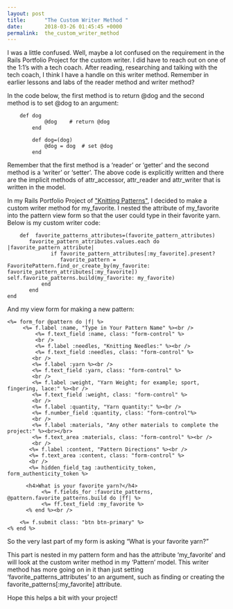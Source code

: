 ```yaml
---
layout: post
title:      "The Custom Writer Method "
date:       2018-03-26 01:45:45 +0000
permalink:  the_custom_writer_method
---
```



I was a little confused. Well, maybe a lot confused on the requirement in the Rails Portfolio Project for the custom writer. I did have to reach out on one of the 1:1’s with a tech coach. After reading, researching and talking with the tech coach, I think I have a handle on this writer method. Remember in earlier lessons and labs of the reader method and writer method? 

In the code below, the first method is to return @dog and the second method is to set @dog to an argument:

```
	def dog 
		    @dog  	# return @dog
		end 

		def dog=(dog)
		    @dog = dog 	# set @dog
		end

```

Remember that the first method is a ‘reader’ or ‘getter’ and the second method is a ‘writer’ or ‘setter’.  The above code is explicitly written and there are the implicit methods of attr_accessor, attr_reader and attr_writer that is written in the model. 

In my Rails Portfolio Project of ["Knitting Patterns"](https://github.com/Christy743/knitting_patterns_rails),  I decided to make a custom writer method for my_favorite.  I nested the attribute of my_favorite into the pattern view form so that the user could type in their favorite yarn.  Below is my custom writer code:

```
	def  favorite_patterns_attributes=(favorite_pattern_attributes)
       favorite_pattern_attributes.values.each do |favorite_pattern_attribute|
     	      if favorite_pattern_attributes[:my_favorite].present?
                 favorite_pattern = FavoritePattern.find_or_create_by(my_favorite: favorite_pattern_attributes[:my_favorite])		 		               self.favorite_patterns.build(my_favorite: my_favorite)
           end
       end
end
```

And my view form for making a new pattern:

```
<%= form_for @pattern do |f| %>
     <%= f.label :name, "Type in Your Pattern Name" %><br />
         <%= f.text_field :name, class: "form-control" %>
         <br />
         <%= f.label :needles, "Knitting Needles:" %><br />
         <%= f.text_field :needles, class: "form-control" %>
        <br />
        <%= f.label :yarn %><br />
        <%= f.text_field :yarn, class: "form-control" %>
        <br />
        <%= f.label :weight, "Yarn Weight; for example; sport, fingering, lace:" %><br />
        <%= f.text_field :weight, class: "form-control" %>
        <br />
        <%= f.label :quantity, "Yarn quantity:" %><br />
        <%= f.number_field :quantity, class: "form-control"%>
        <br />
        <%= f.label :materials, "Any other materials to complete the project:" %><br></br>
        <%= f.text_area :materials, class: "form-control" %><br />
        <br />
       <%= f.label :content, "Pattern Directions" %><br />
       <%= f.text_area :content, class: "form-control" %>
       <br />
       <%= hidden_field_tag :authenticity_token, form_authenticity_token %>

      <h4>What is your favorite yarn?</h4>
           <%= f.fields_for :favorite_patterns, @pattern.favorite_patterns.build do |ff| %>
           <%= ff.text_field :my_favorite %>
      <% end %><br />

    <%= f.submit class: "btn btn-primary" %>
<% end %>

```

So the very last part of my form is asking “What is your favorite yarn?”

This part is nested in my pattern form and has the attribute ‘my_favorite’ and will look at the custom writer method in my ‘Pattern’ model. This writer method has more going on in it than just setting ‘favorite_patterns_attributes’ to an argument, such as finding or creating the favorite_patterns[:my_favorite] attribute.

Hope this helps a bit with your project!
